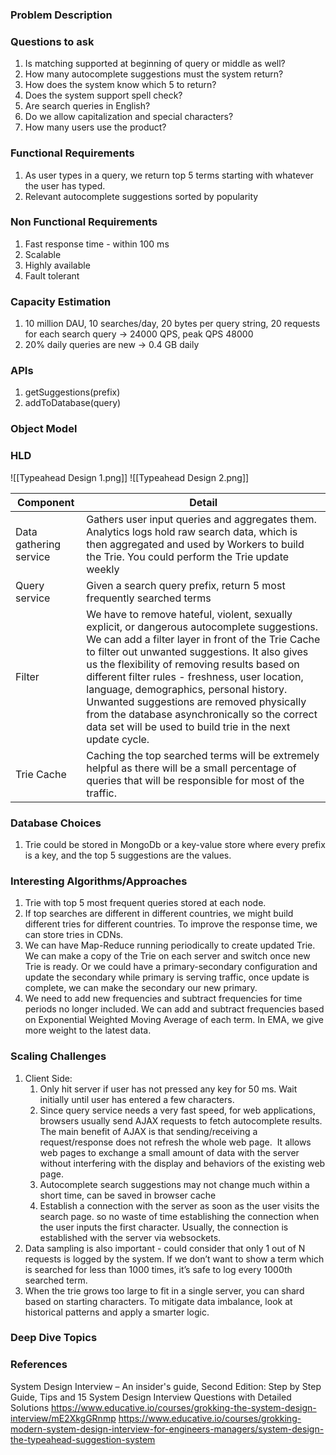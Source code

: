 ### Problem Description


### Questions to ask
1. Is matching supported at beginning of query or middle as well?
2. How many autocomplete suggestions must the system return?
3. How does the system know which 5 to return?
4. Does the system support spell check?
5. Are search queries in English?
6. Do we allow capitalization and special characters?
7. How many users use the product?

### Functional Requirements
1. As user types in a query, we return top 5 terms starting with whatever the user has typed. 
2. Relevant autocomplete suggestions sorted by popularity 

### Non Functional Requirements
1. Fast response time - within 100 ms
2. Scalable
3. Highly available 
4. Fault tolerant 

### Capacity Estimation
1. 10 million DAU, 10 searches/day, 20 bytes per query string, 20 requests for each search query -> 24000 QPS, peak QPS 48000
2. 20% daily queries are new -> 0.4 GB daily

### APIs
1. getSuggestions(prefix)
2. addToDatabase(query)

### Object Model


### HLD
![[Typeahead Design 1.png]]
![[Typeahead Design 2.png]]

| Component              | Detail                                                                                                                                                                                                                                                                                                                                                                                                                                                                                                       |
| ---------------------- | ------------------------------------------------------------------------------------------------------------------------------------------------------------------------------------------------------------------------------------------------------------------------------------------------------------------------------------------------------------------------------------------------------------------------------------------------------------------------------------------------------------ |
| Data gathering service | Gathers user input queries and aggregates them. Analytics logs hold raw search data, which is then aggregated and used by Workers to build the Trie. You could perform the Trie update weekly                                                                                                                                                                                                                                                                                                                |
| Query service          | Given a search query prefix, return 5 most frequently searched terms                                                                                                                                                                                                                                                                                                                                                                                                                                         |
| Filter                 | We have to remove hateful, violent, sexually explicit, or dangerous autocomplete suggestions. We can add a filter layer in front of the Trie Cache to filter out unwanted suggestions. It also gives us the flexibility of removing results based on different filter rules - freshness, user location, language, demographics, personal history. Unwanted suggestions are removed physically from the database asynchronically so the correct data set will be used to build trie in the next update cycle. |
| Trie Cache             | Caching the top searched terms will be extremely helpful as there will be a small percentage of queries that will be responsible for most of the traffic.                                                                                                                                                                                                                                                                                                                                                    |

### Database Choices
1. Trie could be stored in MongoDb or a key-value store where every prefix is a key, and the top 5 suggestions are the values. 

### Interesting Algorithms/Approaches
1. Trie with top 5 most frequent queries stored at each node. 
2. If top searches are different in different countries, we might build different tries for different countries. To improve the response time, we can store tries in CDNs.
3. We can have Map-Reduce running periodically to create updated Trie. We can make a copy of the Trie on each server and switch once new Trie is ready. Or we could have a primary-secondary configuration and update the secondary while primary is serving traffic, once update is complete, we can make the secondary our new primary. 
4. We need to add new frequencies and subtract frequencies for time periods no longer included. We can add and subtract frequencies based on Exponential Weighted Moving Average of each term. In EMA, we give more weight to the latest data.

### Scaling Challenges
1. Client Side:
	1. Only hit server if user has not pressed any key for 50 ms. Wait initially until user has entered a few characters. 
	2. Since query service needs a very fast speed, for web applications, browsers usually send AJAX requests to fetch autocomplete results. The main benefit of AJAX is that sending/receiving a request/response does not refresh the whole web page.  It allows web pages to exchange a small amount of data with the server without interfering with the display and behaviors of the existing web page.
	3. Autocomplete search suggestions may not change much within a short time, can be saved in browser cache
	4. Establish a connection with the server as soon as the user visits the search page. so no waste of time establishing the connection when the user inputs the first character. Usually, the connection is established with the server via websockets.
2. Data sampling is also important - could consider that only 1 out of N requests is logged by the system. If we don’t want to show a term which is searched for less than 1000 times, it’s safe to log every 1000th searched term.
3. When the trie grows too large to fit in a single server, you can shard based on starting characters. To mitigate data imbalance, look at historical patterns and apply a smarter logic. 

### Deep Dive Topics


### References
System Design Interview – An insider's guide, Second Edition: Step by Step Guide, Tips and 15 System Design Interview Questions with Detailed Solutions
https://www.educative.io/courses/grokking-the-system-design-interview/mE2XkgGRnmp
https://www.educative.io/courses/grokking-modern-system-design-interview-for-engineers-managers/system-design-the-typeahead-suggestion-system